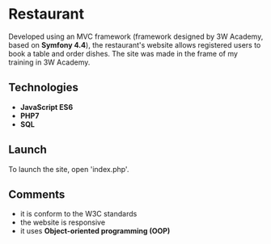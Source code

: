 # Restaurant
Developed using an MVC framework (framework designed by 3W Academy, based on __Symfony 4.4__), the restaurant's website allows registered users to book a table and order dishes.
The site was made in the frame of my training in 3W Academy.

## Technologies
* __JavaScript ES6__
* __PHP7__
* __SQL__

## Launch
To launch the site, open 'index.php'.

## Comments
* it is conform to the W3C standards
* the website is responsive
* it uses __Object-oriented programming (OOP)__
